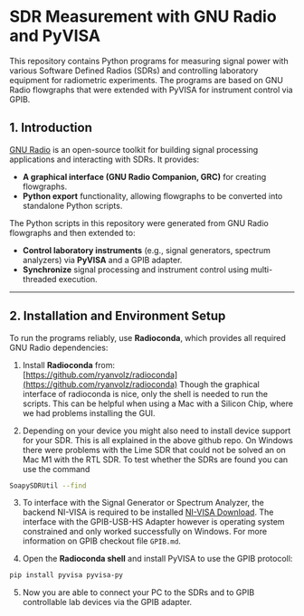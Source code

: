 # SDR Measurement with GNU Radio and PyVISA

This repository contains Python programs for measuring signal power with various Software Defined Radios (SDRs) and controlling laboratory equipment for radiometric experiments. The programs are based on GNU Radio flowgraphs that were extended with PyVISA for instrument control via GPIB.


## 1. Introduction

[GNU Radio](https://www.gnuradio.org/) is an open-source toolkit for building signal processing applications and interacting with SDRs. It provides:

- **A graphical interface (GNU Radio Companion, GRC)** for creating flowgraphs.
- **Python export** functionality, allowing flowgraphs to be converted into standalone Python scripts.

The Python scripts in this repository were generated from GNU Radio flowgraphs and then extended to:

- **Control laboratory instruments** (e.g., signal generators, spectrum analyzers) via **PyVISA** and a GPIB adapter.
- **Synchronize** signal processing and instrument control using multi-threaded execution.

---

## 2. Installation and Environment Setup

To run the programs reliably, use **Radioconda**, which provides all required GNU Radio dependencies:

1. Install **Radioconda** from:  
   [https://github.com/ryanvolz/radioconda](https://github.com/ryanvolz/radioconda)
   Though the graphical interface of radioconda is nice, only the shell is needed to run the scripts. This can be helpful when using a Mac with a Silicon Chip, where we had problems installing the GUI. 

2. Depending on your device you might also need to install device support for your SDR. This is all explained in the above github repo. On Windows there were problems with the Lime SDR that could not be solved an on Mac M1 with the RTL SDR. To test whether the SDRs are found you can use the command
```bash
SoapySDRUtil --find
```
3. To interface with the Signal Generator or Spectrum Analyzer, the backend NI-VISA is required to be installed [NI-VISA Download](https://www.ni.com/de/support/documentation/compatibility/21/ni-hardware-and-operating-system-compatibility.html). The interface with the GPIB-USB-HS Adapter however is operating system constrained and only worked successfully on Windows. For more information on GPIB checkout file `GPIB.md`.

4. Open the **Radioconda shell** and install PyVISA to use the GPIB protocoll:

```bash
pip install pyvisa pyvisa-py
```
5. Now you are able to connect your PC to the SDRs and to GPIB controllable lab devices via the GPIB adapter.

